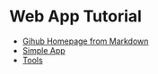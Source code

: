 # Web App Tutorial

- [Gihub Homepage from Markdown](github_md.md)
- [Simple App](simple_app.md)
- [Tools](tools.md)